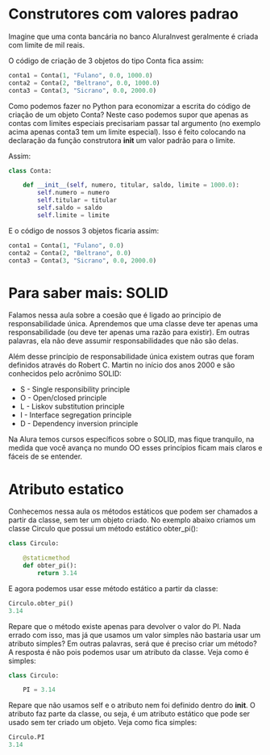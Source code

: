 # Construtores com valores padrao

Imagine que uma conta bancária no banco AluraInvest geralmente é criada com limite de mil reais.

O código de criação de 3 objetos do tipo Conta fica assim:

```py
conta1 = Conta(1, "Fulano", 0.0, 1000.0)
conta2 = Conta(2, "Beltrano", 0.0, 1000.0)
conta3 = Conta(3, "Sicrano", 0.0, 2000.0)
```

Como podemos fazer no Python para economizar a escrita do código de criação de um objeto Conta? Neste caso podemos supor que apenas as contas com limites especiais precisariam passar tal argumento (no exemplo acima apenas conta3 tem um limite especial). Isso é feito colocando na declaração da função construtora __init__ um valor padrão para o limite.

Assim:

```py
class Conta:

    def __init__(self, numero, titular, saldo, limite = 1000.0):
        self.numero = numero
        self.titular = titular
        self.saldo = saldo
        self.limite = limite
```

E o código de nossos 3 objetos ficaria assim:

```py
conta1 = Conta(1, "Fulano", 0.0)
conta2 = Conta(2, "Beltrano", 0.0)
conta3 = Conta(3, "Sicrano", 0.0, 2000.0)
```

# Para saber mais: SOLID

Falamos nessa aula sobre a coesão que é ligado ao principio de responsabilidade única. Aprendemos que uma classe deve ter apenas uma responsabilidade (ou deve ter apenas uma razão para existir). Em outras palavras, ela não deve assumir responsabilidades que não são delas.

Além desse princípio de responsabilidade única existem outras que foram definidos através do Robert C. Martin no início dos anos 2000 e são conhecidos pelo acrônimo SOLID:

- S - Single responsibility principle
- O - Open/closed principle
- L - Liskov substitution principle
- I - Interface segregation principle
- D - Dependency inversion principle

Na Alura temos cursos específicos sobre o SOLID, mas fique tranquilo, na medida que você avança no mundo OO esses princípios ficam mais claros e fáceis de se entender.

# Atributo estatico

Conhecemos nessa aula os métodos estáticos que podem ser chamados a partir da classe, sem ter um objeto criado. No exemplo abaixo criamos um classe Circulo que possui um método estático obter_pi():

```py
class Circulo:

    @staticmethod
    def obter_pi():
        return 3.14
```

E agora podemos usar esse método estático a partir da classe:

```py
Circulo.obter_pi()
3.14
```

Repare que o método existe apenas para devolver o valor do PI. Nada errado com isso, mas já que usamos um valor simples não bastaria usar um atributo simples? Em outras palavras, será que é preciso criar um método? A resposta é não pois podemos usar um atributo da classe. Veja como é simples:

```py
class Circulo:

    PI = 3.14
```

Repare que não usamos self e o atributo nem foi definido dentro do __init__. O atributo faz parte da classe, ou seja, é um atributo estático que pode ser usado sem ter criado um objeto. Veja como fica simples:

```py
Circulo.PI
3.14
```
